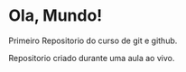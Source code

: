 # Ola, Mundo!
 Primeiro Repositorio do curso de git e github. 

Repositorio criado durante uma aula ao vivo.